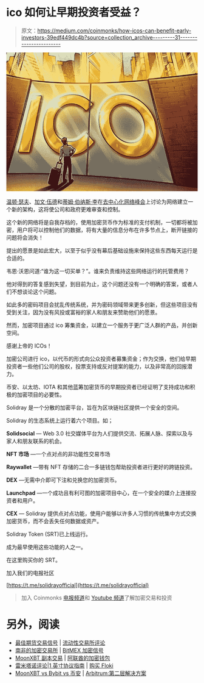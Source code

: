 # ico 如何让早期投资者受益？

> 原文：<https://medium.com/coinmonks/how-icos-can-benefit-early-investors-39edf449dc4b?source=collection_archive---------31----------------------->

![](img/91e3cb2daa3ead1efe7bebd506517be7.png)

[温顿·瑟夫](https://twitter.com/vgcerf)、[加文·伍德](https://mobile.twitter.com/gavofyork)和[蒂姆·伯纳斯·李](https://twitter.com/timberners_lee)在[去中心化网络峰会](https://www.decentralizedweb.net/)上讨论为网络建立一个新的架构，这将使公司和政府更难审查和控制。

这个新的网络将是自我存档的，使用加密货币作为标准的支付机制，一切都将被加密，用户将可以控制他们的数据，将有大量的信息分布在许多节点上，断开链接的问题将会消失！

提出的愿景是如此宏大，以至于似乎没有幕后基础设施来保持这些东西每天运行是合适的。

韦恩·沃恩问道:“谁为这一切买单？”。谁来负责维持这些网络运行的托管费用？

他对得到的答复感到失望，到目前为止，这个问题还没有一个明确的答案，或者人们不想谈论这个问题。

如此多的密码项目会扰乱传统系统，并为密码领域带来更多创新，但这些项目没有受到关注，因为没有风投或富裕的家人和朋友来赞助他们的愿景。

然而，加密项目通过 ico 筹集资金，以建立一个服务于更广泛人群的产品，并创新空间。

感谢上帝的 ICOs！

加密公司进行 ico，以代币的形式向公众投资者募集资金；作为交换，他们给早期投资者一些他们公司的股权，投票支持或反对提案的能力，以及非常高的回报潜力。

币安、以太坊、IOTA 和其他蓝筹加密货币的早期投资者已经证明了支持成功和积极的加密项目的必要性。

Solidray 是一个分散的加密平台，旨在为区块链社区提供一个安全的空间。

Solidray 的生态系统上运行着六个项目。如；

**Solidsocial** — Web 3.0 社交媒体平台为人们提供交流、拓展人脉、探索以及与家人和朋友联系的机会。

**NFT 市场** —一个点对点的非功能性交易市场

**Raywallet** —带有 NFT 存储的二合一多链钱包帮助投资者进行更好的跨链投资。

**DEX** —无需中介即可下注和兑换您的加密货币。

**Launchpad** —一个成功且有利可图的加密项目中心，在一个安全的媒介上连接投资者和用户。

**CEX** — Solidray 提供点对点功能，使用户能够以许多人习惯的传统集中方式交换加密货币，而不会丢失任何数据或资产。

Solidray Token (SRT)已上线运行。

成为最早使用这些功能的人之一。

在这里购买你的 SRT。

加入我们的电报社区

[https://t.me/solidrayofficial](https://t.me/solidrayofficial)

> 加入 Coinmonks [电报频道](https://t.me/coincodecap)和 [Youtube 频道](https://www.youtube.com/c/coinmonks/videos)了解加密交易和投资

# 另外，阅读

*   [最佳期货交易信号](https://coincodecap.com/futures-trading-signals) | [流动性交易所评论](https://coincodecap.com/liquid-exchange-review)
*   [南非的加密交易所](https://coincodecap.com/crypto-exchanges-in-south-africa) | [BitMEX 加密信号](https://coincodecap.com/bitmex-crypto-signals)
*   [MoonXBT 副本交易](https://coincodecap.com/moonxbt-copy-trading) | [阿联酋的加密钱包](https://coincodecap.com/crypto-wallets-in-uae)
*   [雷米塔诺评论](https://coincodecap.com/remitano-review)|[1 英寸协议指南](https://coincodecap.com/1inch) | [购买 Floki](https://coincodecap.com/buy-floki-inu-token)
*   [MoonXBT vs Bybit vs 币安](https://coincodecap.com/bybit-binance-moonxbt) | [Arbitrum:第二层解决方案](https://coincodecap.com/arbitrum)